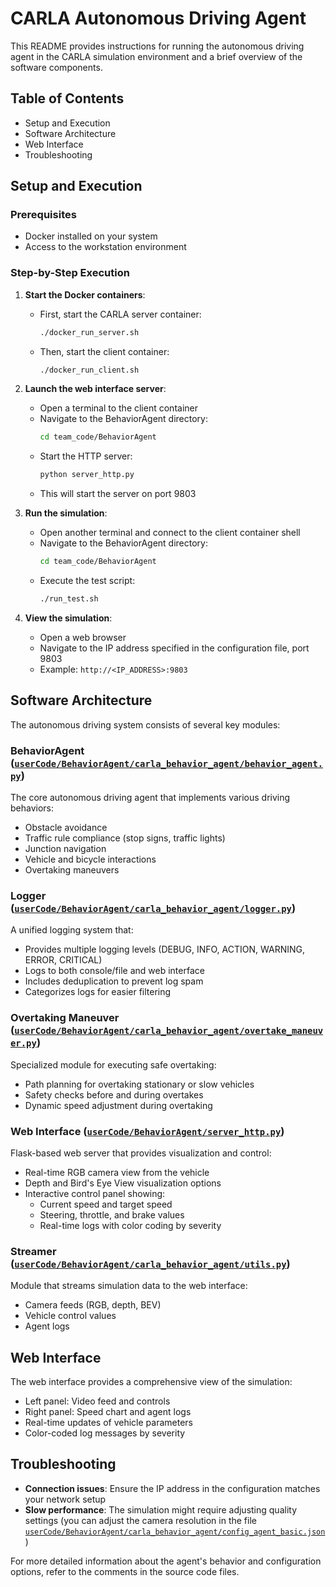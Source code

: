 # CARLA Autonomous Driving Agent

This README provides instructions for running the autonomous driving agent in the CARLA simulation environment and a brief overview of the software components.

## Table of Contents
- Setup and Execution
- Software Architecture
- Web Interface
- Troubleshooting

## Setup and Execution

### Prerequisites
- Docker installed on your system
- Access to the workstation environment

### Step-by-Step Execution

1. **Start the Docker containers**:
   - First, start the CARLA server container:
     ```bash
     ./docker_run_server.sh
     ```
   - Then, start the client container:
     ```bash
     ./docker_run_client.sh
     ```

2. **Launch the web interface server**:
   - Open a terminal to the client container 
   - Navigate to the BehaviorAgent directory:
     ```bash
     cd team_code/BehaviorAgent
     ```
   - Start the HTTP server:
     ```bash
     python server_http.py
     ```
   - This will start the server on port 9803

3. **Run the simulation**:
   - Open another terminal and connect to the client container shell
   - Navigate to the BehaviorAgent directory:
     ```bash
     cd team_code/BehaviorAgent
     ```
   - Execute the test script:
     ```bash
     ./run_test.sh
     ```

4. **View the simulation**:
   - Open a web browser
   - Navigate to the IP address specified in the configuration file, port 9803
   - Example: `http://<IP_ADDRESS>:9803`

## Software Architecture

The autonomous driving system consists of several key modules:

### BehaviorAgent ([`userCode/BehaviorAgent/carla_behavior_agent/behavior_agent.py`](userCode/BehaviorAgent/carla_behavior_agent/behavior_agent.py ))
The core autonomous driving agent that implements various driving behaviors:
- Obstacle avoidance
- Traffic rule compliance (stop signs, traffic lights)
- Junction navigation
- Vehicle and bicycle interactions
- Overtaking maneuvers

### Logger ([`userCode/BehaviorAgent/carla_behavior_agent/logger.py`](userCode/BehaviorAgent/carla_behavior_agent/logger.py ))
A unified logging system that:
- Provides multiple logging levels (DEBUG, INFO, ACTION, WARNING, ERROR, CRITICAL)
- Logs to both console/file and web interface
- Includes deduplication to prevent log spam
- Categorizes logs for easier filtering

### Overtaking Maneuver ([`userCode/BehaviorAgent/carla_behavior_agent/overtake_maneuver.py`](userCode/BehaviorAgent/carla_behavior_agent/overtake_maneuver.py ))
Specialized module for executing safe overtaking:
- Path planning for overtaking stationary or slow vehicles
- Safety checks before and during overtakes
- Dynamic speed adjustment during overtaking

### Web Interface ([`userCode/BehaviorAgent/server_http.py`](userCode/BehaviorAgent/server_http.py ))
Flask-based web server that provides visualization and control:
- Real-time RGB camera view from the vehicle
- Depth and Bird's Eye View visualization options
- Interactive control panel showing:
  - Current speed and target speed
  - Steering, throttle, and brake values
  - Real-time logs with color coding by severity

### Streamer ([`userCode/BehaviorAgent/carla_behavior_agent/utils.py`](userCode/BehaviorAgent/carla_behavior_agent/utils.py ))
Module that streams simulation data to the web interface:
- Camera feeds (RGB, depth, BEV)
- Vehicle control values
- Agent logs

## Web Interface

The web interface provides a comprehensive view of the simulation:

- Left panel: Video feed and controls
- Right panel: Speed chart and agent logs
- Real-time updates of vehicle parameters
- Color-coded log messages by severity

## Troubleshooting

- **Connection issues**: Ensure the IP address in the configuration matches your network setup
- **Slow performance**: The simulation might require adjusting quality settings (you can adjust the camera resolution in the file [`userCode/BehaviorAgent/carla_behavior_agent/config_agent_basic.json`](userCode/BehaviorAgent/carla_behavior_agent/config_agent_basic.json))

For more detailed information about the agent's behavior and configuration options, refer to the comments in the source code files.
